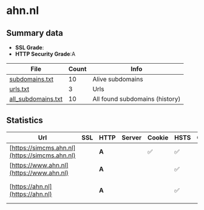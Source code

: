 

# ahn.nl
## Summary data


 - **SSL Grade**:
 - **HTTP Security Grade**:A


| File       | Count | Info |
|------------|-------|------|
|[subdomains.txt](/data/ahn.nl/subdomains.txt)|10|Alive subdomains|
|[urls.txt](/data/ahn.nl/urls.txt)|3|Urls|
|[all_subdomains.txt](/data/ahn.nl/all_subdomains.txt)|10|All found subdomains (history)|


## Statistics


| Url | SSL | HTTP | Server | Cookie | HSTS | CORS | CTO | CSP | XFO | XXP | RP |FP| Tech |Title |
|--------|-------|-------|------|------|------|------|------|------|------|------|------|------|------|------|
|[https://simcms.ahn.nl](https://simcms.ahn.nl)| | **A**||:white_check_mark: |:white_check_mark: | | |:warning: | :white_check_mark: | | :white_check_mark: | |HSTS|403 Forbidden|
|[https://www.ahn.nl](https://www.ahn.nl)| | **A**|| |:white_check_mark: | | |:warning: | :white_check_mark: | | :white_check_mark: | |HSTS|403 Forbidden|
|[https://ahn.nl](https://ahn.nl)| | **A**|| |:white_check_mark: | | |:warning: | :white_check_mark: | | :white_check_mark: | |HSTS|301 Moved Perman...|

